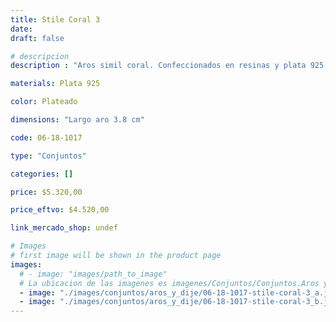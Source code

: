 ```yaml
---
title: Stile Coral 3
date: 
draft: false

# descripcion
description : "Aros simil coral. Confeccionados en resinas y plata 925."

materials: Plata 925

color: Plateado

dimensions: "Largo aro 3.8 cm"

code: 06-18-1017

type: "Conjuntos"

categories: []

price: $5.320,00

price_eftvo: $4.520,00

link_mercado_shop: undef

# Images
# first image will be shown in the product page
images:
  # - image: "images/path_to_image"
  # La ubicacion de las imagenes es imagenes/Conjuntos/Conjuntos.Aros y Dije/06-18-1017-stile-coral-3
  - image: "./images/conjuntos/aros_y_dije/06-18-1017-stile-coral-3_a.jpg"
  - image: "./images/conjuntos/aros_y_dije/06-18-1017-stile-coral-3_b.jpg"
---
```

